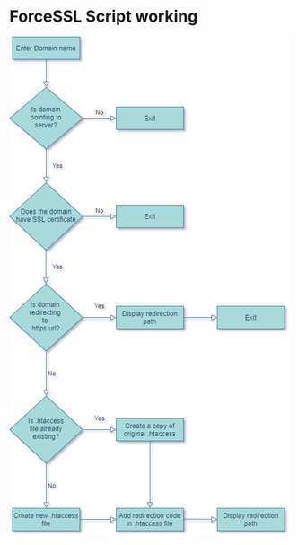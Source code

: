 # ForceSSL Script working
![alt text](https://github.com/nambinayagan/hps_testing/blob/main/images/forcessl%20(1).jpg?raw=true)
